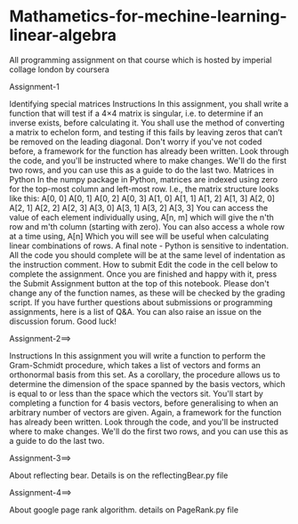 # Mathametics-for-mechine-learning-linear-algebra
All programming assignment on that course which is hosted by imperial collage london by coursera



Assignment-1 

Identifying special matrices
Instructions
In this assignment, you shall write a function that will test if a 4×4 matrix is singular, i.e. to determine if an inverse exists, before calculating it.
You shall use the method of converting a matrix to echelon form, and testing if this fails by leaving zeros that can’t be removed on the leading diagonal.
Don't worry if you've not coded before, a framework for the function has already been written. Look through the code, and you'll be instructed where to make changes. We'll do the first two rows, and you can use this as a guide to do the last two.
Matrices in Python
In the numpy package in Python, matrices are indexed using zero for the top-most column and left-most row. I.e., the matrix structure looks like this:
A[0, 0]  A[0, 1]  A[0, 2]  A[0, 3]
A[1, 0]  A[1, 1]  A[1, 2]  A[1, 3]
A[2, 0]  A[2, 1]  A[2, 2]  A[2, 3]
A[3, 0]  A[3, 1]  A[3, 2]  A[3, 3]
You can access the value of each element individually using,
A[n, m]
which will give the n'th row and m'th column (starting with zero). You can also access a whole row at a time using,
A[n]
Which you will see will be useful when calculating linear combinations of rows.
A final note - Python is sensitive to indentation. All the code you should complete will be at the same level of indentation as the instruction comment.
How to submit
Edit the code in the cell below to complete the assignment. Once you are finished and happy with it, press the Submit Assignment button at the top of this notebook.
Please don't change any of the function names, as these will be checked by the grading script.
If you have further questions about submissions or programming assignments, here is a list of Q&A. You can also raise an issue on the discussion forum. Good luck!



Assignment-2==>

Instructions
In this assignment you will write a function to perform the Gram-Schmidt procedure, which takes a list of vectors and forms an orthonormal basis from this set. As a corollary, the procedure allows us to determine the dimension of the space spanned by the basis vectors, which is equal to or less than the space which the vectors sit.
You'll start by completing a function for 4 basis vectors, before generalising to when an arbitrary number of vectors are given.
Again, a framework for the function has already been written. Look through the code, and you'll be instructed where to make changes. We'll do the first two rows, and you can use this as a guide to do the last two.


Assignment-3==>

About reflecting bear. Details is on the reflectingBear.py file



Assignment-4==>

About google page rank algorithm.
details on PageRank.py file
